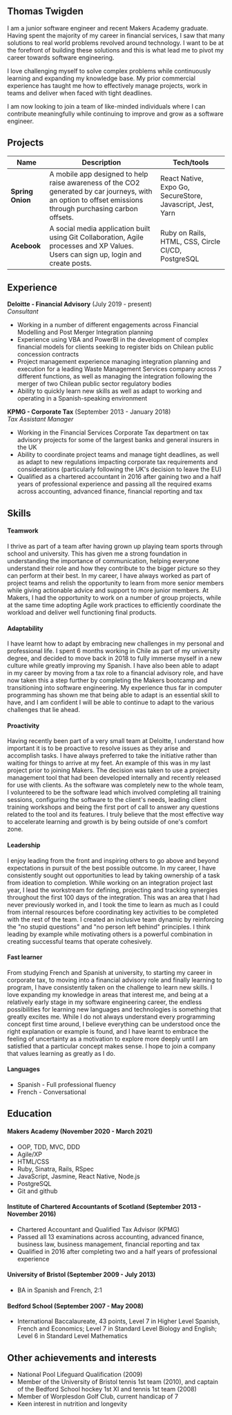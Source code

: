 ## Thomas Twigden

I am a junior software engineer and recent Makers Academy graduate. Having spent the majority of my career in financial services, I saw that many solutions to real world problems revolved around technology. I want to be at the forefront of building these solutions and this is what lead me to pivot my career towards software engineering.

I love challenging myself to solve complex problems while continuously learning and expanding my knowledge base. My prior commercial experience has taught me how to effectively manage projects, work in teams and deliver when faced with tight deadlines.

I am now looking to join a team of like-minded individuals where I can contribute meaningfully while continuing to improve and grow as a software engineer.

## Projects

| Name                         | Description       | Tech/tools        |
| ---------------------------- | ----------------- | ----------------- |
| **Spring Onion**            | A mobile app designed to help raise awareness of the CO2 generated by car journeys, with an option to offset emissions through purchasing carbon offsets. | React Native, Expo Go, SecureStore, Javascript, Jest, Yarn |
| **Acebook** | A social media application built using Git Collaboration, Agile processes and XP Values. Users can sign up, login and create posts. | Ruby on Rails, HTML, CSS, Circle CI/CD, PostgreSQL |

## Experience

**Deloitte - Financial Advisory** (July 2019 - present)  
_Consultant_

- Working in a number of different engagements across Financial Modelling and Post Merger Integration planning
- Experience using VBA and PowerBI in the development of complex financial models for clients seeking to register bids on Chilean public concession contracts
- Project management experience managing integration planning and execution for a leading Waste Management Services company across 7 different functions, as well as managing the integration following the merger of two Chilean public sector regulatory bodies
- Ability to quickly learn new skills as well as adapt to working and operating in a Spanish-speaking environment

**KPMG - Corporate Tax** (September 2013 - January 2018)  
_Tax Assistant Manager_

- Working in the Financial Services Corporate Tax department on tax advisory projects for some of the largest banks and general insurers in the UK
- Ability to coordinate project teams and manage tight deadlines, as well as adapt to new regulations impacting corporate tax requirements and considerations (particularly following the UK's decision to leave the EU)
- Qualified as a chartered accountant in 2016 after gaining two and a half years of professional experience and passing all the required exams across accounting, advanced finance, financial reporting and tax


## Skills

#### Teamwork

I thrive as part of a team after having grown up playing team sports through school and university. This has given me a strong foundation in understanding the importance of communication, helping everyone understand their role and how they contribute to the bigger picture so they can perform at their best. In my career, I have always worked as part of project teams and relish the opportunity to learn from more senior members while giving actionable advice and support to more junior members. At Makers, I had the opportunity to work on a number of group projects, while at the same time adopting Agile work practices to efficiently coordinate the workload and deliver well functioning final products.

#### Adaptability

I have learnt how to adapt by embracing new challenges in my personal and professional life. I spent 6 months working in Chile as part of my university degree, and decided to move back in 2018 to fully immerse myself in a new culture while greatly improving my Spanish. I have also been able to adapt in my career by moving from a tax role to a financial advisory role, and have now taken this a step further by completing the Makers bootcamp and transitioning into software engineering. My experience thus far in computer programming has shown me that being able to adapt is an essential skill to have, and I am confident I will be able to continue to adapt to the various challenges that lie ahead.

#### Proactivity

Having recently been part of a very small team at Deloitte, I understand how important it is to be proactive to resolve issues as they arise and accomplish tasks. I have always preferred to take the initiative rather than waiting for things to arrive at my feet. An example of this was in my last project prior to joining Makers. The decision was taken to use a project management tool that had been developed internally and recently released for use with clients. As the software was completely new to the whole team, I volunteered to be the software lead which involved completing all training sessions, configuring the software to the client's needs, leading client training workshops and being the first port of call to answer any questions related to the tool and its features. I truly believe that the most effective way to accelerate learning and growth is by  being outside of one's comfort zone.

#### Leadership

I enjoy leading from the front and inspiring others to go above and beyond expectations in pursuit of the best possible outcome. In my career, I have consistently sought out opportunities to lead by taking ownership of a task from ideation to completion. While working on an integration project last year, I lead the workstream for defining, projecting and tracking synergies throughout the first 100 days of the integration. This was an area that I had never previously worked in, and I took the time to learn as much as I could from internal resources before coordinating key activities to be completed with the rest of the team. I created an inclusive team dynamic by reinforcing the "no stupid questions" and "no person left behind" principles. I think leading by example while motivating others is a powerful combination in creating successful teams that operate cohesively.

#### Fast learner

From studying French and Spanish at university, to starting my career in corporate tax, to moving into a financial advisory role and finally learning to program, I have consistently taken on the challenge to learn new skills. I love expanding my knowledge in areas that interest me, and being at a relatively early stage in my software engineering career, the endless possibilities for learning new languages and technologies is something that greatly excites me. While I do not always understand every programming concept first time around, I believe everything can be understood once the right explanation or example is found, and I have learnt to embrace the feeling of uncertainty as a motivation to explore more deeply until I am satisfied that a particular concept makes sense. I hope to join a company that values learning as greatly as I do.

#### Languages

- Spanish - Full professional fluency
- French - Conversational

## Education

#### Makers Academy (November 2020 - March 2021)

- OOP, TDD, MVC, DDD
- Agile/XP
- HTML/CSS
- Ruby, Sinatra, Rails, RSpec
- JavaScript, Jasmine, React Native, Node.js
- PostgreSQL
- Git and github

#### Institute of Chartered Accountants of Scotland (September 2013 - November 2016)

- Chartered Accountant and Qualified Tax Advisor (KPMG)
- Passed all 13 examinations across accounting, advanced finance, business law, business management, financial reporting and tax
- Qualified in 2016 after completing two and a half years of professional experience

#### University of Bristol (September 2009 - July 2013)

- BA in Spanish and French, 2:1

#### Bedford School (September 2007 - May 2008)

- International Baccalaureate, 43 points, Level 7 in Higher Level Spanish, French and Economics; Level 7 in Standard Level Biology and English; Level 6 in Standard Level Mathematics

## Other achievements and interests

- National Pool Lifeguard Qualification (2009)
- Member of the University of Bristol tennis 1st team (2010), and captain of the Bedford School hockey 1st XI and tennis 1st team (2008)
- Member of Worplesdon Golf Club, current handicap of 7
- Keen interest in nutrition and longevity
